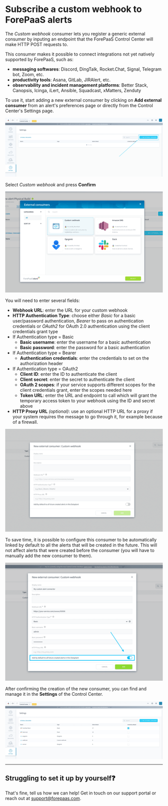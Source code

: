# Subscribe a custom webhook to ForePaaS alerts

The *Custom webhook* consumer lets you register a generic external consumer by inputing an endpoint that the ForePaaS Control Center will make HTTP POST requests to. 

This consumer makes it possible to connect integrations not yet natively supported by ForePaaS, such as:
- **messaging softwares**: Discord, DingTalk, Rocket.Chat, Signal, Telegram bot, Zoom, etc.
- **productivity tools**: Asana, GitLab, JIRAlert, etc.
- **observability and incident management platforms**: Better Stack, Canopsis, Icinga, iLert, Ansible, Squadcast, xMatters, Zenduty

To use it, start adding a new external consumer by clicking on **Add external consumer** from an alert's preferences page or directly from the Control Center's Settings page.

![webhook](picts/cc-subscribers-new-consumer.png)

Select *Custom webhook* and press **Confirm**

![webhook](picts/cc-webhook-store.png)


You will need to enter several fields:
- **Webhook URL**: enter the URL for your custom webhook
- **HTTP Authentication Type**: choose either *Basic* for a basic user/password authentication, *Bearer* to pass on authentication credentials or *OAuth2* for OAuth 2.0 authentication using the client credentials grant type
- If Authentication type = Basic
  - **Basic username**: enter the username for a basic authentication
  - **Basic password**: enter the password for a basic authentication
- If Authentication type = Bearer
  - **Authentication credentials**: enter the credentials to set on the authorization header
- If Authentication type = OAuth2
  - **Client ID**: enter the ID to authenticate the client
  - **Client secret**: enter the secret to authenticate the client
  - **OAuth 2 scopes**: if your service supports different scopes for the client credentials grant, enter the scopes needed here
  - **Token URL**: enter the URL and endpoint to call which will grant the temporary access token to your webhook using the ID and secret above
- **HTTP Proxy URL** *(optional)*: use an optional HTTP URL for a proxy if your system requires the message to go through it, for example because of a firewall.


![webhook](picts/ccc-webhook-configuration.png)

To save time, it is possible to configure this consumer to be automatically linked by default to all the alerts that will be created in the future. This will not affect alerts that were created before the consumer (you will have to manually add the new consumer to them).

![webhook](picts/ccc-webhook-config-default.png)

After confirming the creation of the new consumer, you can find and manage it in the **Settings** of the Control Center.

![webhook](picts/settings-consumers.png)


---
## Struggling to set it up by yourself❓

That's fine, tell us how we can help! Get in touch on our support portal or reach out at support@forepaas.com.